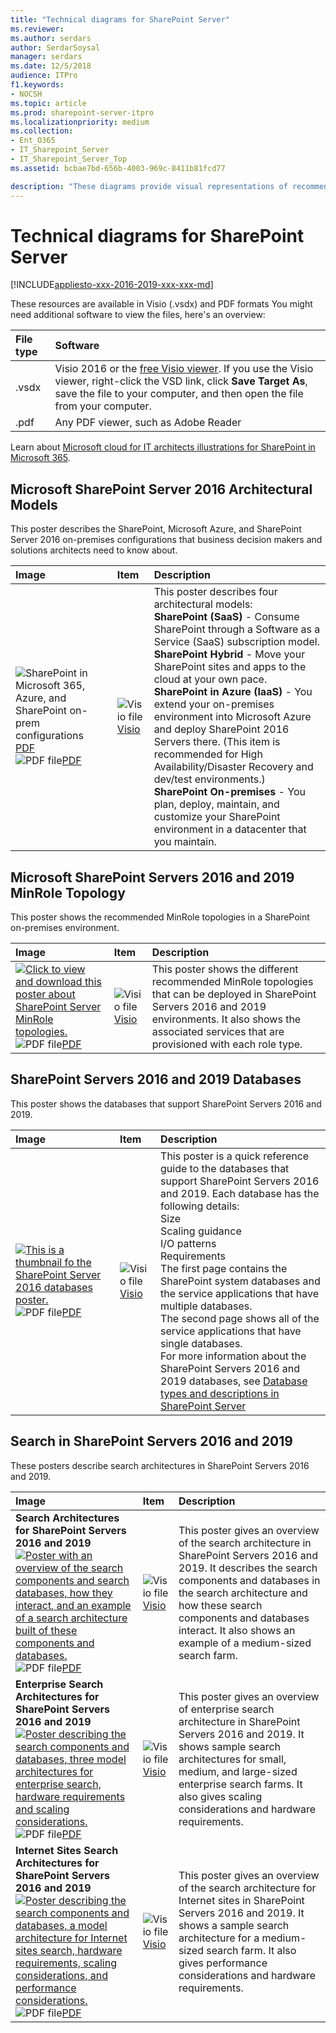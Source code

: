 ```yaml
---
title: "Technical diagrams for SharePoint Server"
ms.reviewer: 
ms.author: serdars
author: SerdarSoysal
manager: serdars
ms.date: 12/5/2018
audience: ITPro
f1.keywords:
- NOCSH
ms.topic: article
ms.prod: sharepoint-server-itpro
ms.localizationpriority: medium
ms.collection:
- Ent_O365
- IT_Sharepoint_Server
- IT_Sharepoint_Server_Top
ms.assetid: bcbae7bd-656b-4003-969c-8411b81fcd77

description: "These diagrams provide visual representations of recommended solutions for SharePoint Servers 2016 and 2019 in the form of models, which are poster-size documents."
---
```


# Technical diagrams for SharePoint Server

[!INCLUDE[appliesto-xxx-2016-2019-xxx-xxx-md](../includes/appliesto-xxx-2016-2019-xxx-xxx-md.md)]
  
These resources are available in Visio (.vsdx) and PDF formats You might need additional software to view the files, here's an overview:
  
|**File type**|**Software**|
|:-----|:-----|
|.vsdx  <br/> |Visio 2016 or the [free Visio viewer](https://go.microsoft.com/fwlink/p/?LinkId=118761). If you use the Visio viewer, right-click the VSD link, click **Save Target As**, save the file to your computer, and then open the file from your computer.  <br/> |
|.pdf  <br/> |Any PDF viewer, such as Adobe Reader <br/> |
   
Learn about [Microsoft cloud for IT architects illustrations for SharePoint in Microsoft 365](/microsoft-365/solutions/cloud-architecture-models).

## Microsoft SharePoint Server 2016 Architectural Models

This poster describes the SharePoint, Microsoft Azure, and SharePoint Server 2016 on-premises configurations that business decision makers and solutions architects need to know about.
  
|**Image**|**Item**|**Description**|
|:-----|:-----|:-----|
|![SharePoint in Microsoft 365, Azure, and SharePoint on-prem configurations](../media/85473a28-7345-417f-943a-4421012d4acf.png)[PDF](https://download.microsoft.com/download/4/F/A/4FA0F94B-EE2F-41DB-A047-D9864FEF41E9/SharePoint2016ArchitecturalModels.pdf) <br/> ![PDF file](../media/ITPro_Other_PDFicon.png)[PDF](https://download.microsoft.com/download/4/F/A/4FA0F94B-EE2F-41DB-A047-D9864FEF41E9/SharePoint2016ArchitecturalModels.pdf) | ![Visio file](../media/ITPro_Other_VisioIcon.jpg)[Visio](https://download.microsoft.com/download/4/F/A/4FA0F94B-EE2F-41DB-A047-D9864FEF41E9/SharePoint2016ArchitecturalModels.vsdx) <br/> | This poster describes four architectural models:  <br/> **SharePoint (SaaS)** - Consume SharePoint through a Software as a Service (SaaS) subscription model.  <br/> **SharePoint Hybrid** - Move your SharePoint sites and apps to the cloud at your own pace.  <br/> **SharePoint in Azure (IaaS)** - You extend your on-premises environment into Microsoft Azure and deploy SharePoint 2016 Servers there. (This item is recommended for High Availability/Disaster Recovery and dev/test environments.)  <br/> **SharePoint On-premises** - You plan, deploy, maintain, and customize your SharePoint environment in a datacenter that you maintain.  <br/> |
   
## Microsoft SharePoint Servers 2016 and 2019 MinRole Topology

This poster shows the recommended MinRole topologies in a SharePoint on-premises environment. 
  
|**Image**|**Item**|**Description**|
|:-----|:-----|:-----|
|[![Click to view and download this poster about SharePoint Server MinRole topologies.](../media/9f753f44-a084-4a98-9ed4-e233d5cdf9e8.png)](https://download.microsoft.com/download/5/F/4/5F4107F5-ECFA-49EA-A02A-799D9EAFB03C/MinRole_Topology_Tabloid_Nov2018.pdf) <br/> ![PDF file](../media/ITPro_Other_PDFicon.png)[PDF](https://download.microsoft.com/download/5/F/4/5F4107F5-ECFA-49EA-A02A-799D9EAFB03C/MinRole_Topology_Tabloid_Nov2018.pdf) | ![Visio file](../media/ITPro_Other_VisioIcon.jpg)[Visio](https://go.microsoft.com/fwlink/?linkid=837452) <br/> | This poster shows the different recommended MinRole topologies that can be deployed in SharePoint Servers 2016 and 2019 environments. It also shows the associated services that are provisioned with each role type. <br/> |
   
## SharePoint Servers 2016 and 2019 Databases

This poster shows the databases that support SharePoint Servers 2016 and 2019.
  
|**Image**|**Item**|**Description**|
|:-----|:-----|:-----|
|[![This is a thumbnail fo the SharePoint Server 2016 databases poster.](../media/bdc0f773-8c4e-4a24-81a4-6e686efadef5.png)](https://download.microsoft.com/download/7/9/7/79700E8E-9896-4657-B9E6-4940B295B71A/DBrefguideSPS2019_tabloid.pdf) <br/> ![PDF file](../media/ITPro_Other_PDFicon.png)[PDF](https://download.microsoft.com/download/7/9/7/79700E8E-9896-4657-B9E6-4940B295B71A/DBrefguideSPS2019_tabloid.pdf) | ![Visio file](../media/ITPro_Other_VisioIcon.jpg)[Visio](https://download.microsoft.com/download/D/5/D/D5DC1121-8BC5-4953-834F-1B5BB03EB691/DBrefguideSPS2016_tabloid.vsdx) <br/> | This poster is a quick reference guide to the databases that support SharePoint Servers 2016 and 2019. Each database has the following details:  <br/>  Size  <br/>  Scaling guidance  <br/>  I/O patterns  <br/>  Requirements  <br/>  The first page contains the SharePoint system databases and the service applications that have multiple databases.  <br/>  The second page shows all of the service applications that have single databases.  <br/>  For more information about the SharePoint Servers 2016 and 2019 databases, see [Database types and descriptions in SharePoint Server](database-types-and-descriptions.md) <br/> |
   
## Search in SharePoint Servers 2016 and 2019
<a name="BKMK_Search"> </a>

These posters describe search architectures in SharePoint Servers 2016 and 2019.
  
|**Image**|**Item**|**Description**|
|:-----|:-----|:-----|
|**Search Architectures for SharePoint Servers 2016 and 2019** <br/> [![Poster with an overview of the search components and search databases, how they interact, and an example of a search architecture built of these components and databases.](../media/5d6f5077-e200-40ee-b249-46621c5324f2.png)](https://download.microsoft.com/download/A/F/F/AFF4DB47-A8C8-4C73-9FAC-896859219825/SP2016_SP2019_Search_Architecture_Model.pdf) <br/> ![PDF file](../media/ITPro_Other_PDFicon.png)[PDF](https://download.microsoft.com/download/A/F/F/AFF4DB47-A8C8-4C73-9FAC-896859219825/SP2016_SP2019_Search_Architecture_Model.pdf) | ![Visio file](../media/ITPro_Other_VisioIcon.jpg)[Visio](https://download.microsoft.com/download/A/F/F/AFF4DB47-A8C8-4C73-9FAC-896859219825/SP2016_SP2019_Search_Architecture_Model.vsdx) <br/> | This poster gives an overview of the search architecture in SharePoint Servers 2016 and 2019. It describes the search components and databases in the search architecture and how these search components and databases interact. It also shows an example of a medium-sized search farm.  <br/> |
|**Enterprise Search Architectures for SharePoint Servers 2016 and 2019** <br/> [![Poster describing the search components and databases, three model architectures for enterprise search, hardware requirements and scaling considerations.](../media/38e4dac9-a9ae-4686-9834-60405239103a.png)          ](https://download.microsoft.com/download/A/F/F/AFF4DB47-A8C8-4C73-9FAC-896859219825/SP2016_SP2019_Enterprise_Search_Architecture_Model.pdf) <br/> ![PDF file](../media/ITPro_Other_PDFicon.png)[PDF](https://download.microsoft.com/download/A/F/F/AFF4DB47-A8C8-4C73-9FAC-896859219825/SP2016_SP2019_Enterprise_Search_Architecture_Model.pdf) | ![Visio file](../media/ITPro_Other_VisioIcon.jpg)[Visio](https://download.microsoft.com/download/C/8/3/C83B4989-699A-414B-9997-9478A1F0FB48/SP_2016_Enterprise_Search_Model.vsdx) <br/> |This poster gives an overview of enterprise search architecture in SharePoint Servers 2016 and 2019. It shows sample search architectures for small, medium, and large-sized enterprise search farms. It also gives scaling considerations and hardware requirements.  <br/> |
|**Internet Sites Search Architectures for SharePoint Servers 2016 and 2019** <br/> [![Poster describing the search components and databases, a model architecture for Internet sites search, hardware requirements, scaling considerations, and performance considerations.](../media/de0e39e6-2545-4551-9582-61f5e274599f.png)          ](https://download.microsoft.com/download/A/F/F/AFF4DB47-A8C8-4C73-9FAC-896859219825/SP2016_SP2019_Internet_Search_Architecture_Model.pdf) <br/> ![PDF file](../media/ITPro_Other_PDFicon.png)[PDF](https://download.microsoft.com/download/A/F/F/AFF4DB47-A8C8-4C73-9FAC-896859219825/SP2016_SP2019_Internet_Search_Architecture_Model.pdf) | ![Visio file](../media/ITPro_Other_VisioIcon.jpg)[Visio](https://download.microsoft.com/download/A/F/F/AFF4DB47-A8C8-4C73-9FAC-896859219825/SP2016_SP2019_Internet_Search_Architecture_Model.vsdx) <br/> |This poster gives an overview of the search architecture for Internet sites in SharePoint Servers 2016 and 2019. It shows a sample search architecture for a medium-sized search farm. It also gives performance considerations and hardware requirements.  <br/> |
   


